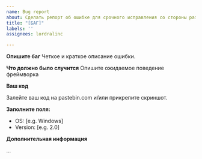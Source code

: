 ```yaml
---
name: Bug report
about: Сделать репорт об ошибке для срочного исправления со стороны разработчиков
title: "[БАГ]"
labels: ''
assignees: lordralinc

---
```


**Опишите баг**
Четкое и краткое описание ошибки.

**Что должно было случится**
Опишите ожидаемое поведение фреймворка

**Ваш код**

Залейте ваш код на pastebin.com и/или прикрепите скриншот.

**Заполните поля:**

 - OS: [e.g. Windows]
 - Version: [e.g. 2.0]

**Дополнительная информация**

...
